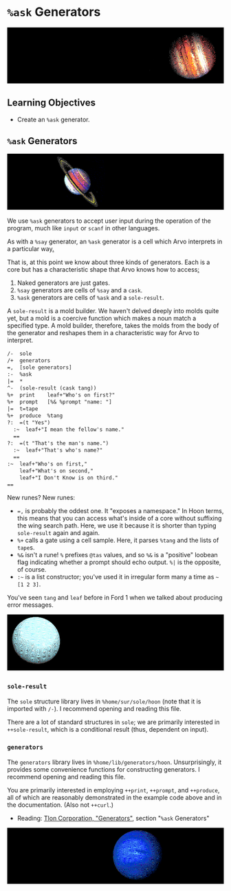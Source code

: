 #   `%ask` Generators

![](../img/13-header-jupiter.png)

##  Learning Objectives

-   Create an `%ask` generator.


##  `%ask` Generators

![](../img/13-header-saturn.png)

We use `%ask` generators to accept user input during the operation of the program, much like `input` or `scanf` in other languages.

As with a `%say` generator, an `%ask` generator is a cell which Arvo interprets in a particular way[.](https://youtu.be/UaUR6u8nHoM)  <!-- egg -->

That is, at this point we know about three kinds of generators.  Each is a core but has a characteristic shape that Arvo knows how to access[:](https://en.wikipedia.org/wiki/Italian_Unionist_Movement)  <!-- egg -->

1.  Naked generators are just gates.
2.  `%say` generators are cells of `%say` and a `cask`.
3.  `%ask` generators are cells of `%ask` and a `sole-result`.

A `sole-result` is a mold builder.  We haven't delved deeply into molds quite yet, but a mold is a coercive function which makes a noun match a specified type.  A mold builder, therefore, takes the molds from the body of the generator and reshapes them in a characteristic way for Arvo to interpret.

```hoon
/-  sole
/+  generators
=,  [sole generators]
:-  %ask
|=  *
^-  (sole-result (cask tang))
%+  print    leaf+"Who's on first?"
%+  prompt   [%& %prompt "name: "]
|=  t=tape
%+  produce  %tang
?:  =(t "Yes")
  :~  leaf+"I mean the fellow's name."
  ==
?:  =(t "That's the man's name.")
  :~  leaf+"That's who's name?"
  ==
:~  leaf+"Who's on first,"
    leaf+"What's on second,"
    leaf+"I Don't Know is on third."
==
```

New runes?  New runes:

- `=,` is probably the oddest one.  It "exposes a namespace."  In Hoon terms, this means that you can access what's inside of a core without suffixing the wing search path.  Here, we use it because it is shorter than typing `sole-result` again and again.
- `%+` calls a gate using a cell sample.  Here, it parses `%tang` and the lists of `tape`s.
- `%&` isn't a rune!  `%` prefixes `@tas` values, and so `%&` is a "positive" loobean flag indicating whether a prompt should echo output.  `%|` is the opposite, of course.
- `:~` is a list constructor; you've used it in irregular form many a time as `~[1 2 3]`.

You've seen `tang` and `leaf` before in Ford 1 when we talked about producing error messages.

![](../img/13-header-uranus.png)

### `sole-result`

The `sole` structure library lives in `%home/sur/sole/hoon` (note that it is imported with `/-`).  I recommend opening and reading this file.

There are a lot of standard structures in `sole`; we are primarily interested in `++sole-result`, which is a conditional result (thus, dependent on input).

### `generators`

The `generators` library lives in `%home/lib/generators/hoon`.  Unsurprisingly, it provides some convenience functions for constructing generators.  I recommend opening and reading this file.

You are primarily interested in employing `++print`, `++prompt`, and `++produce`, all of which are reasonably demonstrated in the example code above and in the documentation.  (Also not `++curl`.)

- Reading: [Tlon Corporation, "Generators"](https://urbit.org/docs/hoon/hoon-school/generators/), section "`%ask` Generators"

![](../img/13-header-neptune.png)
